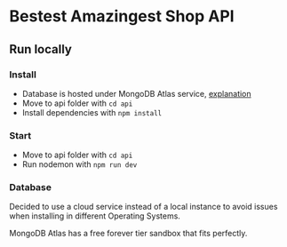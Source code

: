 # Bestest Amazingest Shop API

## Run locally

### Install

* Database is hosted under MongoDB Atlas service, [explanation](#Database)
* Move to api folder with `cd api`
* Install dependencies with `npm install`

### Start

* Move to api folder with `cd api`
* Run nodemon with `npm run dev`

### Database

Decided to use a cloud service instead of a local instance to avoid issues when installing in different Operating Systems.

MongoDB Atlas has a free forever tier sandbox that fits perfectly.